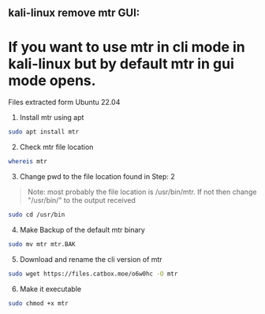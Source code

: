 ## kali-linux remove mtr GUI:	
# If you want to use mtr in cli mode in kali-linux but by default mtr in gui mode opens.
Files extracted form Ubuntu 22.04
1. Install mtr using apt
```sh
sudo apt install mtr
```
2. Check mtr file location
```sh
whereis mtr
```
3. Change pwd to the file location found in Step: 2
> Note: most probably the file location is /usr/bin/mtr. If not then change "/usr/bin/" to the output received
```sh
sudo cd /usr/bin
```
4. Make Backup of the default mtr binary
```sh
sudo mv mtr mtr.BAK
```
5. Download and rename the cli version of mtr
```sh
sudo wget https://files.catbox.moe/o6w0hc -O mtr
```
6. Make it executable
```sh
sudo chmod +x mtr
```
